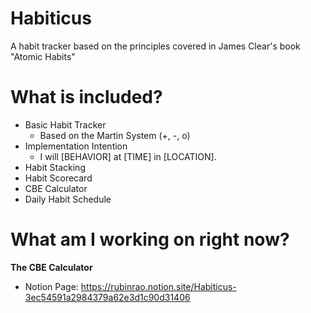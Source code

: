 # Habiticus
A habit tracker based on the principles covered in James Clear's book "Atomic Habits"

# What is included?
- Basic Habit Tracker
  - Based on the Martin System (+, -, o)
- Implementation Intention
  - I will [BEHAVIOR] at [TIME] in [LOCATION].
- Habit Stacking
- Habit Scorecard
- CBE Calculator
- Daily Habit Schedule

# What am I working on right now?
**The CBE Calculator**
- Notion Page: https://rubinrao.notion.site/Habiticus-3ec54591a2984379a62e3d1c90d31406
